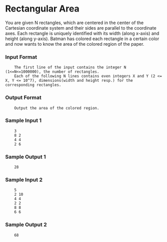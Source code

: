 # Rectangular Area
You are given N rectangles, which are centered in the center of the Cartesian coordinate system and their sides are parallel to the coordinate axes. Each rectangle is uniquely identified with its width (along x-axis) and height (along y-axis). Batman has colored each rectangle in a certain color and now wants to know the area of the colored region of the paper.
### Input Format
```
    The first line of the input contains the integer N (1<=N<=1000000), the number of rectangles.
    Each of the following N lines contains even integers X and Y (2 <= X, Y <= 10^7), dimensions(width and height resp.) for the corresponding rectangles.
```
### Output Format
```
    Output the area of the colored region.
```
### Sample Input 1
```
    3
    8 2
    4 4
    2 6
```
### Sample Output 1
```
    28
```
### Sample Input 2
```
    5
    2 10
    4 4
    2 2
    8 8
    6 6
```
### Sample Output 2
```
    68
```